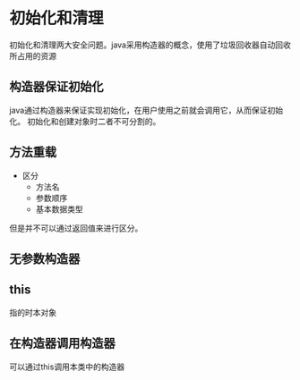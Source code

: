 # 初始化和清理

初始化和清理两大安全问题。java采用构造器的概念，使用了垃圾回收器自动回收所占用的资源

## 构造器保证初始化

java通过构造器来保证实现初始化，在用户使用之前就会调用它，从而保证初始化。
初始化和创建对象时二者不可分割的。

## 方法重载

- 区分 
    - 方法名
    - 参数顺序
    - 基本数据类型

但是并不可以通过返回值来进行区分。

##  无参数构造器

## this

指的时本对象

## 在构造器调用构造器

可以通过this调用本类中的构造器

